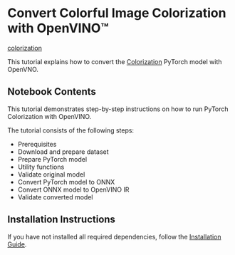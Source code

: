 # Convert Colorful Image Colorization with OpenVINO™

[colorization](https://camo.githubusercontent.com/8f849fd53753e61659664d37849703d949209ec93957d1a2fd529be9772f7030/687474703a2f2f726963687a68616e672e6769746875622e696f2f636f6c6f72697a6174696f6e2f7265736f75726365732f696d616765732f746561736572342e6a7067)

This tutorial explains how to convert the [Colorization](https://github.com/richzhang/colorization) PyTorch model with OpenVNO.


## Notebook Contents

This tutorial demonstrates step-by-step instructions on how to run PyTorch Colorization with OpenVINO.

The tutorial consists of the following steps:
- Prerequisites
- Download and prepare dataset
- Prepare PyTorch model
- Utility functions
- Validate original model
- Convert PyTorch model to ONNX
- Convert ONNX model to OpenVINO IR
- Validate converted model

## Installation Instructions

If you have not installed all required dependencies, follow the [Installation Guide](../../README.md).

